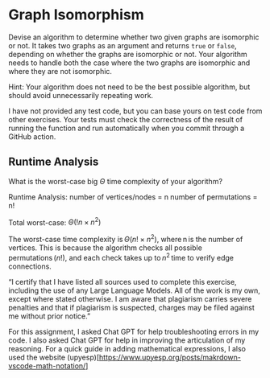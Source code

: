 # Graph Isomorphism

Devise an algorithm to determine whether two given graphs are isomorphic or not.
It takes two graphs as an argument and returns `true` or `false`, depending on
whether the graphs are isomorphic or not. Your algorithm needs to handle both
the case where the two graphs are isomorphic and where they are not isomorphic.

Hint: Your algorithm does not need to be the best possible algorithm, but should
avoid unnecessarily repeating work.

I have not provided any test code, but you can base yours on test code from
other exercises. Your tests must check the correctness of the result of running
the function and run automatically when you commit through a GitHub action.

## Runtime Analysis

What is the worst-case big $\Theta$ time complexity of your algorithm?


Runtime Analysis:
number of vertices/nodes = n
number of permutations = n!


Total worst-case: $\Theta(!n \times n^2)$

The worst-case time complexity is $\Theta(n! \times n^2)$, where n is the number of vertices. This is because the algorithm checks all possible permutations ($n!$), and each check takes up to $n^2$ time to verify edge connections.


“I certify that I have listed all sources used to complete this exercise, including the use
of any Large Language Models. All of the work is my own, except where stated
otherwise. I am aware that plagiarism carries severe penalties and that if plagiarism is
suspected, charges may be filed against me without prior notice.”

For this assignment, I asked Chat GPT for help troubleshooting errors in my code. I also asked Chat GPT for help in improving the articulation of my reasoning. For a quick guide in adding mathematical expressions, I also used the website (upyesp)[https://www.upyesp.org/posts/makrdown-vscode-math-notation/]